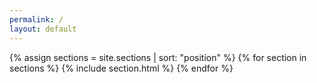 ```yaml
---
permalink: /
layout: default
---
```


{% assign sections = site.sections | sort: "position" %}
{% for section in sections %}
    {% include section.html %}
{% endfor %}


